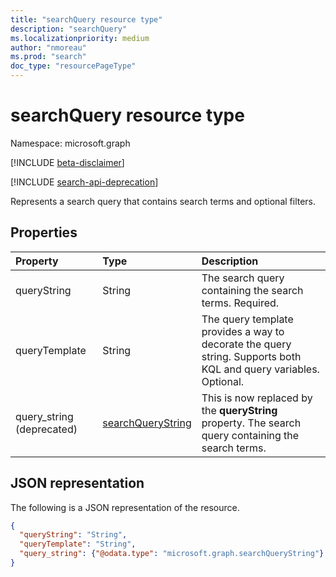 ```yaml
---
title: "searchQuery resource type"
description: "searchQuery"
ms.localizationpriority: medium
author: "nmoreau"
ms.prod: "search"
doc_type: "resourcePageType"
---
```


# searchQuery resource type

Namespace: microsoft.graph

[!INCLUDE [beta-disclaimer](../../includes/beta-disclaimer.md)]

[!INCLUDE [search-api-deprecation](../../includes/search-api-deprecation.md)]

Represents a search query that contains search terms and optional filters.

## Properties

| Property     | Type        | Description |
|:-------------|:------------|:------------|
|queryString|String|The search query containing the search terms. Required.|
|queryTemplate|String|The query template provides a way to decorate the query string. Supports both KQL and query variables. Optional.|
|query_string (deprecated)|[searchQueryString](searchquerystring.md)|This is now replaced by the **queryString** property. The search query containing the search terms.|

## JSON representation

The following is a JSON representation of the resource.

<!-- {
  "blockType": "resource",
  "optionalProperties": [

  ],
  "@odata.type": "microsoft.graph.searchQuery",
  "baseType": null
}-->

```json
{
  "queryString": "String",
  "queryTemplate": "String",
  "query_string": {"@odata.type": "microsoft.graph.searchQueryString"}
}
```

<!-- uuid: 16cd6b66-4b1a-43a1-adaf-3a886856ed98
2019-02-04 14:57:30 UTC -->
<!-- {
  "type": "#page.annotation",
  "description": "searchQuery resource",
  "keywords": "",
  "section": "documentation",
  "tocPath": ""
}-->

